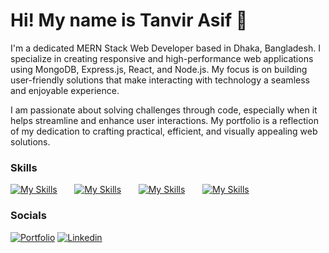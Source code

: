 # Hi! My name is Tanvir Asif 🤠




I'm a dedicated MERN Stack Web Developer based in Dhaka, Bangladesh. I specialize in creating responsive and high-performance web applications using MongoDB, Express.js, React, and Node.js. My focus is on building user-friendly solutions that make interacting with technology a seamless and enjoyable experience.

I am passionate about solving challenges through code, especially when it helps streamline and enhance user interactions. My portfolio is a reflection of my dedication to crafting practical, efficient, and visually appealing web solutions.
### Skills

[![My Skills](https://skillicons.dev/icons?i=html,css)](https://skillicons.dev) &nbsp;&nbsp;&nbsp;&nbsp;&nbsp; [![My Skills](https://skillicons.dev/icons?i=js,jquery)](https://skillicons.dev) &nbsp;&nbsp;&nbsp;&nbsp;&nbsp; [![My Skills](https://skillicons.dev/icons?i=react,nodejs,express,mongo,firebase)](https://skillicons.dev) &nbsp;&nbsp;&nbsp;&nbsp;&nbsp; [![My Skills](https://skillicons.dev/icons?i=scss,tailwind,bootstrap,figma)](https://skillicons.dev) &nbsp;&nbsp;&nbsp;&nbsp;&nbsp; 


### Socials

 [![Portfolio](https://img.shields.io/badge/-Portfolio-0A0A0A?style=for-the-badge&logo=google-chrome&logoColor=white)](https://tanvir-asif.web.app)
 [![Linkedin](https://img.shields.io/badge/-Linkedin-147efb?style=for-the-badge&logo=linkedin&logoColor=white)](https://www.linkedin.com/in/tanvirasif/)
